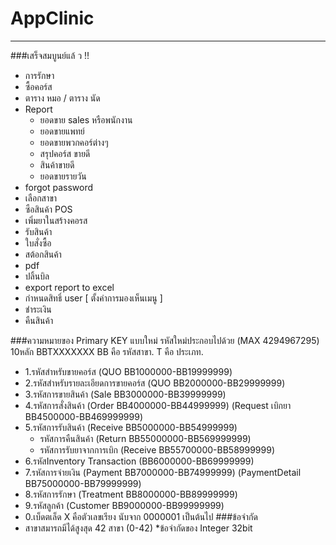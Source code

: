 # AppClinic
----------------------
###เสร็จสมบูนย์แล้ ว !!
- การรักษา
- ซื้อคอร์ส
- ตาราง หมอ / ตาราง นัด
- Report
    - ยอดขาย sales หรือพนักงาน
    - ยอดขายแพทย์
    - ยอดขายพวกคอร์ต่างๆ
    - สรุปคอร์ส ขายดี
    - สินค้าขายดี
    - ยอดขายรายวัน
- forgot password
- เลือกสาขา
- ซือสินค้า POS
- เพิ่มยาในสร้างคอรส
- รับสินค้า
- ใบสั่งซื้อ
- สต้อกสินค้า
- pdf
- ปลิ้นบิล
- export report to excel
- กำหนดสิทธิ์ user [ ตั้งค่าการมองเห็นเมนู ]
- ชำระเงิน
- คืนสินค้า

###ความหมายของ Primary KEY แบบใหม่
รหัสใหม่ประกอบไปด้วย (MAX 4294967295) 10หลัก
BBTXXXXXXX
BB คือ รหัสสาขา.
T คือ ประเภท. 
-   1.รหัสสำหรับขายคอร์ส (QUO BB1000000-BB19999999)
-   2.รหัสสำหรับรายละเอียดการขายคอร์ส (QUO BB2000000-BB29999999)
-   3.รหัสการขายสินค้า (Sale BB3000000-BB39999999)
-   4.รหัสการสั่งสินค้า (Order BB4000000-BB44999999) (Request เบิกยา BB4500000-BB469999999)
-   5.รหัสการรับสินค้า (Receive BB5000000-BB54999999) 
    -   รหัสการคืนสินค้า (Return  BB55000000-BB569999999)
    -   รหัสการรับยาจากการเบิก (Receive  BB55700000-BB58999999)
-   6.รหัสInventory Transaction (BB6000000-BB69999999)
-   7.รหัสการจ่ายเงิน (Payment  BB7000000-BB74999999)  (PaymentDetail  BB75000000-BB79999999)
-   8.รหัสการรักษา (Treatment BB8000000-BB89999999)
-   9.รหัสลูกค้า (Customer BB9000000-BB99999999)
-   0.เบ็ดตเล็ด
X คือตัวเลขเรียง นับจาก 0000001 เป็นต้นไป
###ข้อจำกัด
-   สาขาสมารถมีได้สูงสุด 42  สาขา (0-42) *ข้อจำกัดของ Integer 32bit
